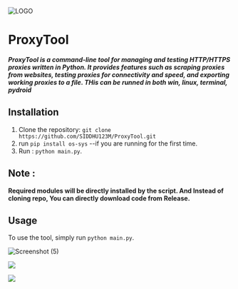 ![LOGO](https://user-images.githubusercontent.com/76509525/226552006-1a6190a1-2a9e-4c24-b602-a90581adc3e0.png)

# ProxyTool

***ProxyTool is a command-line tool for managing and testing HTTP/HTTPS proxies written in Python. It provides features such as scraping proxies from websites, testing proxies for connectivity and speed, and exporting working proxies to a file. THis can be runned in both win, linux, terminal, pydroid***

## Installation

1. Clone the repository: `git clone https://github.com/SIDDHU123M/ProxyTool.git`
2. run `pip install os-sys` --if you are running for the first time.
3. Run : `python main.py`.

## Note : 
**Required modules will be directly installed by the script. And Instead of cloning repo, You can directly download code from Release.**
## Usage

To use the tool, simply run `python main.py`.

![Screenshot (5)](https://user-images.githubusercontent.com/76509525/226533414-ddef1413-b268-49aa-b44e-3e7e997d1d4d.jpg)

![](https://github-readme-stats.vercel.app/api/top-langs/?username=siddhu123m&theme=radical&hide_border=true&include_all_commits=false&count_private=false&layout=compact)


[![](https://visitcount.itsvg.in/api?id=SIDDHU123M&icon=0&color=0)](https://visitcount.itsvg.in)

